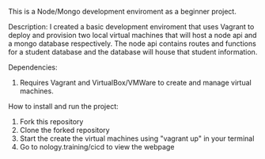 This is a Node/Mongo development enviroment as a beginner project.

Description: I created a basic development enviroment that uses Vagrant to deploy and provision two local virtual machines that will host a node api and a mongo database respectively. The node api contains routes and functions for a student database and the database will house that student information.

Dependencies:
1. Requires Vagrant and VirtualBox/VMWare to create and manage virtual machines.

How to install and run the project:
1. Fork this repository
2. Clone the forked repository
3. Start the create the virtual machines using "vagrant up" in your terminal
4. Go to nology.training/cicd to view the webpage